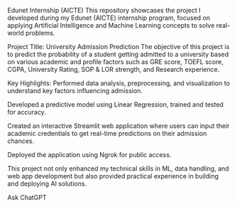 Edunet Internship (AICTE)
This repository showcases the project I developed during my Edunet (AICTE) internship program, focused on applying Artificial Intelligence and Machine Learning concepts to solve real-world problems.

Project Title: University Admission Prediction
The objective of this project is to predict the probability of a student getting admitted to a university based on various academic and profile factors such as GRE score, TOEFL score, CGPA, University Rating, SOP & LOR strength, and Research experience.

Key Highlights:
Performed data analysis, preprocessing, and visualization to understand key factors influencing admission.

Developed a predictive model using Linear Regression, trained and tested for accuracy.

Created an interactive Streamlit web application where users can input their academic credentials to get real-time predictions on their admission chances.

Deployed the application using Ngrok for public access.

This project not only enhanced my technical skills in ML, data handling, and web app development but also provided practical experience in building and deploying AI solutions.









Ask ChatGPT
